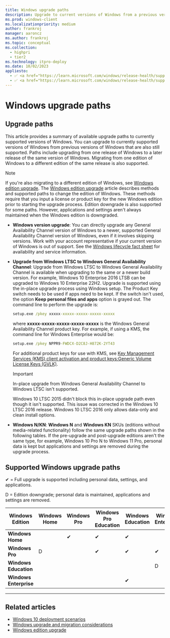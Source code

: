 ```yaml
---
title: Windows upgrade paths 
description: Upgrade to current versions of Windows from a previous version of Windows
ms.prod: windows-client
ms.localizationpriority: medium
author: frankroj
manager: aaroncz
ms.author: frankroj
ms.topic: conceptual
ms.collection:
  - highpri
  - tier2
ms.technology: itpro-deploy
ms.date: 10/02/2023
appliesto:
  - ✅ <a href="https://learn.microsoft.com/windows/release-health/supported-versions-windows-client" target="_blank">Windows 10</a>
  - ✅ <a href="https://learn.microsoft.com/windows/release-health/supported-versions-windows-client" target="_blank">Windows 11</a>
---
```


# Windows upgrade paths

## Upgrade paths

This article provides a summary of available upgrade paths to currently supported versions of Windows. You can upgrade to currently supported versions of Windows from previous versions of Windows that are also still supported. Paths include upgrading from one release of Windows to a later release of the same version of Windows. Migrating from one edition of Windows to a different edition of the same release is also supported.

> [!NOTE]
>
> If you're also migrating to a different edition of Windows, see [Windows edition upgrade](windows-edition-upgrades.md). The [Windows edition upgrade](windows-edition-upgrades.md) article describes methods and supported paths to change the edition of Windows. These methods require that you input a license or product key for the new Windows edition prior to starting the upgrade process. Edition downgrade is also supported for some paths. However, applications and settings aren't always maintained when the Windows edition is downgraded.

- **Windows version upgrade**: You can directly upgrade any General Availability Channel version of Windows to a newer, supported General Availability Channel version of Windows, even if it involves skipping versions. Work with your account representative if your current version of Windows is out of support. See the [Windows lifecycle fact sheet](/lifecycle/faq/windows) for availability and service information.

- **Upgrade from Windows LTSC to Windows General Availability Channel**: Upgrade from Windows LTSC to Windows General Availability Channel is available when upgrading to the same or a newer build version. For example, Windows 10 Enterprise 2016 LTSB can be upgraded to Windows 10 Enterprise 22H2. Upgrade is supported using the in-place upgrade process using Windows setup. The Product Key switch needs to be used if apps need to be kept. If the switch isn't used, the option **Keep personal files and apps** option is grayed out. The command line to perform the upgrade is:
  
  ```cmd
  setup.exe /pkey xxxxx-xxxxx-xxxxx-xxxxx-xxxxx
  ```

  where **xxxxx-xxxxx-xxxxx-xxxxx-xxxxx** is the Windows General Availability Channel product key. For example, if using a KMS, the command line for Windows Enterprise would be:
  
  ```cmd
  setup.exe /pkey NPPR9-FWDCX-D2C8J-H872K-2YT43
  ```

  For additional product keys for use with KMS, see [Key Management Services (KMS) client activation and product keys:Generic Volume License Keys (GVLK)](/windows-server/get-started/kms-client-activation-keys#generic-volume-license-keys-gvlk).

  > [!IMPORTANT]
  > In-place upgrade from Windows General Availability Channel to Windows LTSC isn't supported.
  >
  >
  > Windows 10 LTSC 2015 didn't block this in-place upgrade path even though it isn't supported. This issue was corrected in the Windows 10 LTSC 2016 release. Windows 10 LTSC 2016 only allows data-only and clean install options.

- **Windows N/KN**: **Windows N** and **Windows KN** SKUs (editions without media-related functionality) follow the same upgrade paths shown in the following tables. If the pre-upgrade and post-upgrade editions aren't the same type, for example, Windows 10 Pro N to Windows 11 Pro, personal data is kept but applications and settings are removed during the upgrade process.

## Supported Windows upgrade paths

✔ = Full upgrade is supported including personal data, settings, and applications.

D = Edition downgrade; personal data is maintained, applications and settings are removed.

| Windows Edition | **Windows Home** | **Windows Pro** | **Windows Pro Education** | **Windows Education** | **Windows Enterprise** |
|---|---|---|---|---|---|
| **Windows Home**  | | ✔  | ✔  | ✔  | |
| **Windows Pro**   | D | | ✔   | ✔  | ✔  |
| **Windows Education**  | | | | | D  |
| **Windows Enterprise**  | | | | ✔ | |

---

## Related articles

- [Windows 10 deployment scenarios](../windows-10-deployment-scenarios.md)
- [Windows upgrade and migration considerations](windows-upgrade-and-migration-considerations.md)
- [Windows edition upgrade](windows-edition-upgrades.md)